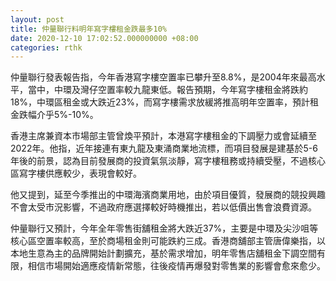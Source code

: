 ```yaml
---
layout: post
title: 仲量聯行料明年寫字樓租金跌最多10%
date: 2020-12-10 17:02:52.000000000 +08:00
categories: rthk
---
```


仲量聯行發表報告指，今年香港寫字樓空置率已攀升至8.8%，是2004年來最高水平，當中，中環及灣仔空置率較九龍東低。報告預期，今年寫字樓租金將跌約18%，中環區租金或大跌近23%，而寫字樓需求放緩將推高明年空置率，預計租金跌幅介乎5%-10%。 

香港主席兼資本市場部主管曾煥平預計，本港寫字樓租金的下調壓力或會延續至2022年。他指，近年接連有東九龍及東涌商業地流標，而項目發展是建基於5-6年後的前景，認為目前發展商的投資氣氛淡靜，寫字樓租務或持續受壓，不過核心區寫字樓供應較少，表現會較好。

他又提到，延至今季推出的中環海濱商業用地，由於項目優質，發展商的競投興趣不會太受市況影響，不過政府應選擇較好時機推出，若以低價出售會浪費資源。

仲量聯行又預計，今年全年零售街舖租金將大跌近37%，主要是中環及尖沙咀等核心區空置率較高，至於商場租金則可能跌約三成。香港商舖部主管唐偉樂指，以本地生意為主的品牌開始計劃擴充，基於需求增加，明年零售店舖租金下調空間有限，相信市場開始適應疫情新常態，往後疫情再爆發對零售業的影響會愈來愈少。
